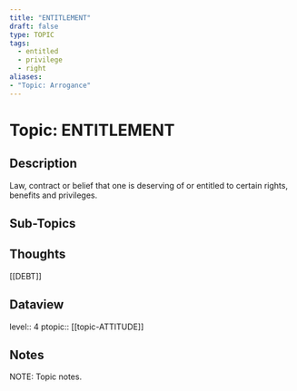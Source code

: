 ```yaml
---
title: "ENTITLEMENT"
draft: false
type: TOPIC
tags:
  - entitled
  - privilege
  - right
aliases:
- "Topic: Arrogance"
---
```

# Topic: ENTITLEMENT
## Description
Law, contract or belief that one is deserving of or entitled to certain rights, benefits and privileges.

## Sub-Topics


## Thoughts
[[DEBT]]

## Dataview
level:: 4
ptopic:: [[topic-ATTITUDE]]

## Notes
NOTE: Topic notes.